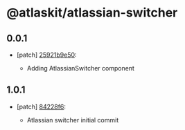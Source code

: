 # @atlaskit/atlassian-switcher

## 0.0.1
- [patch] [25921b9e50](https://bitbucket.org/atlassian/atlaskit-mk-2/commits/25921b9e50):

  - Adding AtlassianSwitcher component

## 1.0.1
- [patch] [84228f6](https://bitbucket.org/atlassian/atlaskit-mk-2/commits/84228f6):

  - Atlassian switcher initial commit
